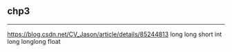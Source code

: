 
## chp3
---
https://blog.csdn.net/CV_Jason/article/details/85244813 long long
short int long longlong
float 
